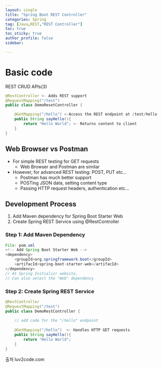 ```yaml
---
layout: single
title: "Spring Boot REST Controller"
categories: Spring
tag: [Java,REST,"REST Controller"]
toc: true
toc_sticky: true
author_profile: false
sidebar:

---
```

# Basic code
REST CRUD APIs(3)

```java
@RestController <- Adds REST support
@RequestMapping("/test") 
public class DemoResetController {

	@GetMapping("/hello") <-Access the REST endpoint at /test/hello
	public String sayHello(){
		return "Hello World"; <- Returns content to client
	}
}
```

## Web Browser vs Postman
- For simple REST testing for GET requests
	- Web Browser and Postman are similar
- However, for advanced REST testing: POST, PUT etc...
	- Postman has much better support
	- POSTing JSON data, setting content type
	- Passing HTTP request headers, authentication etc...

## Development Process
1. Add Maven dependency for Spring Boot Starter Web
2. Create Spring REST Service using @RestController

### Step 1: Add Maven Dependency

```java
File: pom.xml
<!-- Add Spring Boot Starter Web -->
<dependency>
	<groupId>org.springframework.boot</groupId>
	<artifacId>spring-boot-starter-web</artifacId>
</dependency>
// At Spring Initializr website,
// Can also select the "Web" dependency
```

### Step 2: Create Spring REST Service

```java
@RestController  
@RequestMapping("/test")  
public class DemoRestController {  
  
    // add code for the "/hello" endpoint  
  
    @GetMapping("/hello")  <- Handles HTTP GET requests
    public String sayHello(){  
        return "Hello World";  
    }  
}

```

출처 luv2code.com